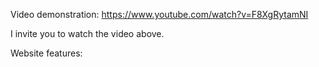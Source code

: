 Video demonstration: https://www.youtube.com/watch?v=F8XgRytamNI

I invite you to watch the video above.

Website features:
